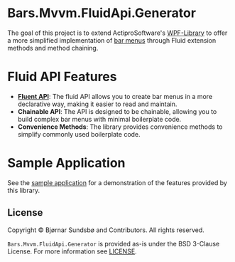 # Bars.Mvvm.FluidApi.Generator
The goal of this project is to extend ActiproSoftware's [WPF-Library](https://github.com/Actipro/WPF-Controls) to offer a more simplified implementation of [bar menus](https://www.actiprosoftware.com/products/controls/wpf/bars) through Fluid extension methods and method chaining.

# Fluid API Features

* **[Fluent API](./Source/FluidApi.Generator/README.md)**: The fluid API allows you to create bar menus in a more declarative way, making it easier to read and maintain.
* **Chainable API**: The API is designed to be chainable, allowing you to build complex bar menus with minimal boilerplate code.
* **Convenience Methods**: The library provides convenience methods to simplify commonly used boilerplate code.

# Sample Application
See the [sample application](./Source/FluidApi.Wpf.Sample/README.md) for a demonstration of the features provided by this library.

## License

Copyright © Bjørnar Sundsbø and Contributors. All rights reserved.

`Bars.Mvvm.FluidApi.Generator` is provided as-is under the BSD 3-Clause License. For more information see [LICENSE](./LICENSE).